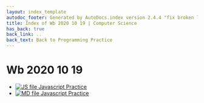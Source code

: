 ```yaml
---
layout: index_template
autodoc_footer: Generated by AutoDocs.index version 2.4.4 "fix broken link for 'C' filetype" ⓒ Starwort, 2020
title: Index of Wb 2020 10 19 | Computer Science
has_back: true
back_link: ..
back_text: Back to Programming Practice
---
```


# **Wb 2020 10 19**

- [![JS file](https://img.icons8.com/windows/512/03dac6/js.png) Javascript Practice](./javascript_practice.js)
- [![MD file](https://img.icons8.com/windows/512/03dac6/regular-document.png) Javascript Practice](./javascript_practice.html)

